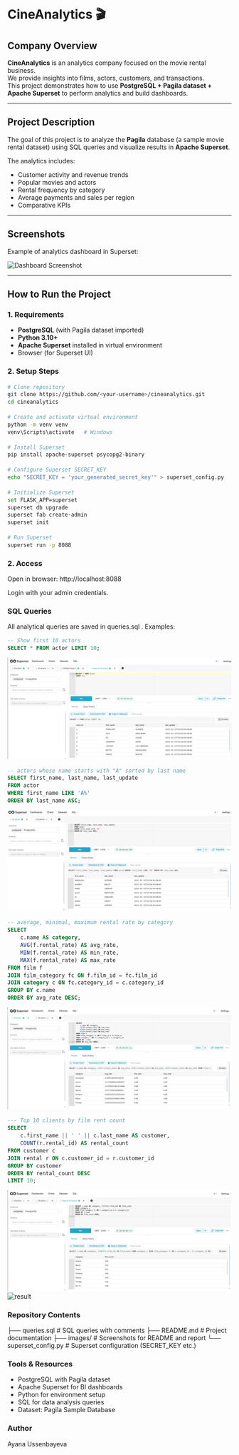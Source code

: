 # CineAnalytics 🎬

## Company Overview
**CineAnalytics** is an analytics company focused on the movie rental business.  
We provide insights into films, actors, customers, and transactions.  
This project demonstrates how to use **PostgreSQL + Pagila dataset + Apache Superset** to perform analytics and build dashboards.  

---

## Project Description
The goal of this project is to analyze the **Pagila** database (a sample movie rental dataset) using SQL queries and visualize results in **Apache Superset**.  

The analytics includes:  
- Customer activity and revenue trends  
- Popular movies and actors  
- Rental frequency by category  
- Average payments and sales per region  
- Comparative KPIs  

---

## Screenshots
Example of analytics dashboard in Superset:  

![Dashboard Screenshot](images/dashboard.png)  

---

## How to Run the Project

### 1. Requirements
- **PostgreSQL** (with Pagila dataset imported)  
- **Python 3.10+**  
- **Apache Superset** installed in virtual environment  
- Browser (for Superset UI)  

### 2. Setup Steps
```bash
# Clone repository
git clone https://github.com/<your-username>/cineanalytics.git
cd cineanalytics

# Create and activate virtual environment
python -m venv venv
venv\Scripts\activate   # Windows

# Install Superset
pip install apache-superset psycopg2-binary

# Configure Superset SECRET_KEY
echo "SECRET_KEY = 'your_generated_secret_key'" > superset_config.py

# Initialize Superset
set FLASK_APP=superset
superset db upgrade
superset fab create-admin
superset init

# Run Superset
superset run -p 8088
```

### 2. Access
Open in browser: http://localhost:8088

Login with your admin credentials.

### SQL Queries

All analytical queries are saved in queries.sql
.
Examples:
``` sql
-- Show first 10 actors
SELECT * FROM actor LIMIT 10;
```
![result](./query_actor.png)

``` sql
-- actors whose name starts with "A" sorted by last name
SELECT first_name, last_name, last_update
FROM actor
WHERE first_name LIKE 'A%'
ORDER BY last_name ASC;
```
![result](./where+orderby.png)

``` sql
-- average, minimal, maximum rental rate by category
SELECT 
    c.name AS category,
    AVG(f.rental_rate) AS avg_rate,
    MIN(f.rental_rate) AS min_rate,
    MAX(f.rental_rate) AS max_rate
FROM film f
JOIN film_category fc ON f.film_id = fc.film_id
JOIN category c ON fc.category_id = c.category_id
GROUP BY c.name
ORDER BY avg_rate DESC;
```
![result](./groupby.png)

``` sql
--- Top 10 clients by film rent count
SELECT 
    c.first_name || ' ' || c.last_name AS customer,
    COUNT(r.rental_id) AS rental_count
FROM customer c
JOIN rental r ON c.customer_id = r.customer_id
GROUP BY customer
ORDER BY rental_count DESC
LIMIT 10;
```
![result](./countcategory.png)
![result](./countcategory_analitycs.png)

### Repository Contents
├── queries.sql        # SQL queries with comments
├── README.md          # Project documentation
├── images/            # Screenshots for README and report
└── superset_config.py # Superset configuration (SECRET_KEY etc.)


### Tools & Resources
- PostgreSQL with Pagila dataset
- Apache Superset for BI dashboards
- Python for environment setup
- SQL for data analysis queries
- Dataset: Pagila Sample Database

### Author
Ayana Ussenbayeva
